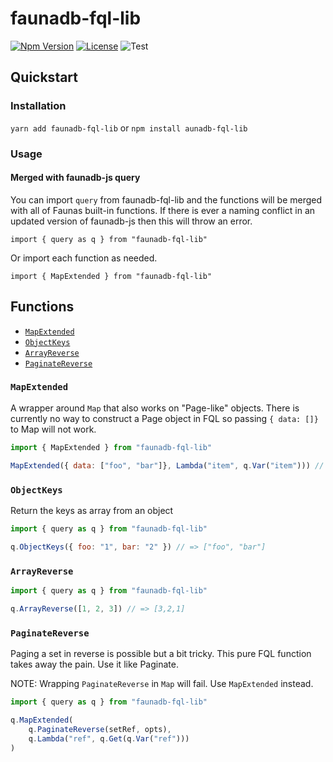 # faunadb-fql-lib

[![Npm Version](https://img.shields.io/npm/v/faunadb-fql-lib)](https://www.npmjs.com/package/faunadb-fql-lib)
[![License](https://img.shields.io/npm/l/faunadb-fql-lib)](https://raw.githubusercontent.com/shiftx/faunadb-fql-lib/master/LICENSE)
![Test](https://github.com/shiftx/faunadb-fql-lib/workflows/Test/badge.svg)

## Quickstart

### Installation

`yarn add faunadb-fql-lib` or `npm install aunadb-fql-lib`

### Usage

#### Merged with faunadb-js query

You can import `query` from faunadb-fql-lib and the functions will be merged with all of Faunas built-in functions.
If there is ever a naming conflict in an updated version of faunadb-js then this will throw an error.

```
import { query as q } from "faunadb-fql-lib"
```

Or import each function as needed.

```
import { MapExtended } from "faunadb-fql-lib"
```

## Functions

* [`MapExtended`](#MapExtended)
* [`ObjectKeys`](#ObjectKeys)
* [`ArrayReverse`](#ArrayReverse)
* [`PaginateReverse`](#PaginateReverse)

### `MapExtended`

A wrapper around `Map` that also works on "Page-like" objects. There is currently no way to construct a Page object
in FQL so passing `{ data: []}` to Map will not work.

```js
import { MapExtended } from "faunadb-fql-lib"

MapExtended({ data: ["foo", "bar"]}, Lambda("item", q.Var("item"))) // => ["foo", "bar"]
```

### `ObjectKeys`

Return the keys as array from an object

```js
import { query as q } from "faunadb-fql-lib"

q.ObjectKeys({ foo: "1", bar: "2" }) // => ["foo", "bar"]
```


### `ArrayReverse`

```js
import { query as q } from "faunadb-fql-lib"

q.ArrayReverse([1, 2, 3]) // => [3,2,1]
```

### `PaginateReverse`

Paging a set in reverse is possible but a bit tricky. This pure FQL function takes away the pain. Use it like Paginate.

NOTE: Wrapping `PaginateReverse` in `Map` will fail. Use `MapExtended` instead.

```js
import { query as q } from "faunadb-fql-lib"

q.MapExtended(
    q.PaginateReverse(setRef, opts),
    q.Lambda("ref", q.Get(q.Var("ref")))
)
```
